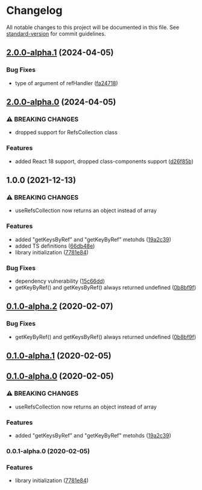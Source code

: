 # Changelog

All notable changes to this project will be documented in this file. See [standard-version](https://github.com/conventional-changelog/standard-version) for commit guidelines.

## [2.0.0-alpha.1](https://github.com/avasuro/react-refs-collection/compare/v2.0.0-alpha.0...v2.0.0-alpha.1) (2024-04-05)


### Bug Fixes

* type of argument of refHandler ([fa24718](https://github.com/avasuro/react-refs-collection/commit/fa247183a12afd85c1b5d978ba50b2cd93aeeb4a))

## [2.0.0-alpha.0](https://github.com/avasuro/react-refs-collection/compare/v1.0.0...v2.0.0-alpha.0) (2024-04-05)


### ⚠ BREAKING CHANGES

* dropped support for RefsCollection class

### Features

* added React 18 support, dropped class-components support ([d26f85b](https://github.com/avasuro/react-refs-collection/commit/d26f85b329bc553a396abd25f932641e799c60e9))

## 1.0.0 (2021-12-13)


### ⚠ BREAKING CHANGES

* useRefsCollection now returns an object instead of array

### Features

* added "getKeysByRef" and "getKeyByRef" metohds ([19a2c39](https://github.com/avasuro/react-refs-collection/commit/19a2c39456b58350f6d3248ff2ff78b41da7dd93))
* added TS definitions ([66db48e](https://github.com/avasuro/react-refs-collection/commit/66db48e1041f4128761158d53d7a6344d650a090))
* library initialization ([7781e84](https://github.com/avasuro/react-refs-collection/commit/7781e844580eab0b35315d5d68a4e860ee555654))


### Bug Fixes

* dependency vulnerability ([15c66dd](https://github.com/avasuro/react-refs-collection/commit/15c66dd80d7ff436f0df46b82e35869f1e82522d))
* getKeyByRef() and getKeysByRef() always returned undefined ([0b8bf9f](https://github.com/avasuro/react-refs-collection/commit/0b8bf9f486576ddf1f85091825d3931cbd83a8f0))

## [0.1.0-alpha.2](https://github.com/avasuro/react-refs-collection/compare/v0.1.0-alpha.1...v0.1.0-alpha.2) (2020-02-07)


### Bug Fixes

* getKeyByRef() and getKeysByRef() always returned undefined ([0b8bf9f](https://github.com/avasuro/react-refs-collection/commit/0b8bf9f486576ddf1f85091825d3931cbd83a8f0))

## [0.1.0-alpha.1](https://github.com/avasuro/react-refs-collection/compare/v0.1.0-alpha.0...v0.1.0-alpha.1) (2020-02-05)

## [0.1.0-alpha.0](https://github.com/avasuro/react-refs-collection/compare/v0.0.1-alpha.0...v0.1.0-alpha.0) (2020-02-05)


### ⚠ BREAKING CHANGES

* useRefsCollection now returns an object instead of array

### Features

* added "getKeysByRef" and "getKeyByRef" metohds ([19a2c39](https://github.com/avasuro/react-refs-collection/commit/19a2c39456b58350f6d3248ff2ff78b41da7dd93))

### 0.0.1-alpha.0 (2020-02-05)


### Features

* library initialization ([7781e84](https://github.com/avasuro/react-refs-collection/commit/7781e844580eab0b35315d5d68a4e860ee555654))
